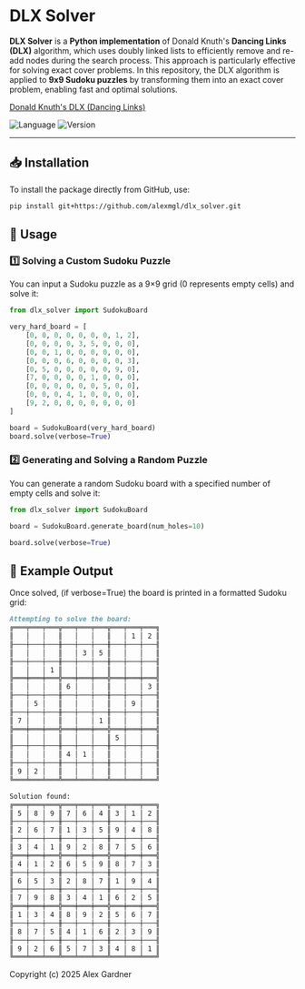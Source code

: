 # DLX Solver

**DLX Solver** is a **Python implementation** of Donald Knuth's **Dancing Links (DLX)** algorithm, which uses doubly linked lists to efficiently remove and re-add nodes during the search process. This approach is particularly effective for solving exact cover problems. In this repository, the DLX algorithm is applied to **9x9 Sudoku puzzles** by transforming them into an exact cover problem, enabling fast and optimal solutions.

[Donald Knuth's DLX (Dancing Links)](https://arxiv.org/abs/cs/0011047)

![Language](https://img.shields.io/badge/language-Python-blue)
![Version](https://img.shields.io/badge/version-v0.1.0-brightgreen)

---

## 📥 Installation
To install the package directly from GitHub, use:

```bash
pip install git+https://github.com/alexmgl/dlx_solver.git
```

## 🚀 Usage

### 1️⃣ Solving a Custom Sudoku Puzzle
You can input a Sudoku puzzle as a 9×9 grid (0 represents empty cells) and solve it:
```python
from dlx_solver import SudokuBoard

very_hard_board = [
    [0, 0, 0, 0, 0, 0, 0, 1, 2],
    [0, 0, 0, 0, 3, 5, 0, 0, 0],
    [0, 0, 1, 0, 0, 0, 0, 0, 0],
    [0, 0, 0, 6, 0, 0, 0, 0, 3],
    [0, 5, 0, 0, 0, 0, 0, 9, 0],
    [7, 0, 0, 0, 0, 1, 0, 0, 0],
    [0, 0, 0, 0, 0, 0, 5, 0, 0],
    [0, 0, 0, 4, 1, 0, 0, 0, 0],
    [9, 2, 0, 0, 0, 0, 0, 0, 0]
]

board = SudokuBoard(very_hard_board)
board.solve(verbose=True)
```

### 2️⃣ Generating and Solving a Random Puzzle
You can generate a random Sudoku board with a specified number of empty cells and solve it:
```python
from dlx_solver import SudokuBoard

board = SudokuBoard.generate_board(num_holes=10)

board.solve(verbose=True)
```

## 📜 Example Output
Once solved, (if verbose=True) the board is printed in a formatted Sudoku grid:
```md
Attempting to solve the board:
╔═══╤═══╤═══╦═══╤═══╤═══╦═══╤═══╤═══╗
║   │   │   ║   │   │   ║   │ 1 │ 2 ║
╟───┼───┼───╫───┼───┼───╫───┼───┼───╢
║   │   │   ║   │ 3 │ 5 ║   │   │   ║
╟───┼───┼───╫───┼───┼───╫───┼───┼───╢
║   │   │ 1 ║   │   │   ║   │   │   ║
╠═══╪═══╪═══╬═══╪═══╪═══╬═══╪═══╪═══╣
║   │   │   ║ 6 │   │   ║   │   │ 3 ║
╟───┼───┼───╫───┼───┼───╫───┼───┼───╢
║   │ 5 │   ║   │   │   ║   │ 9 │   ║
╟───┼───┼───╫───┼───┼───╫───┼───┼───╢
║ 7 │   │   ║   │   │ 1 ║   │   │   ║
╠═══╪═══╪═══╬═══╪═══╪═══╬═══╪═══╪═══╣
║   │   │   ║   │   │   ║ 5 │   │   ║
╟───┼───┼───╫───┼───┼───╫───┼───┼───╢
║   │   │   ║ 4 │ 1 │   ║   │   │   ║
╟───┼───┼───╫───┼───┼───╫───┼───┼───╢
║ 9 │ 2 │   ║   │   │   ║   │   │   ║
╚═══╧═══╧═══╩═══╧═══╧═══╩═══╧═══╧═══╝

Solution found:
╔═══╤═══╤═══╦═══╤═══╤═══╦═══╤═══╤═══╗
║ 5 │ 8 │ 9 ║ 7 │ 6 │ 4 ║ 3 │ 1 │ 2 ║
╟───┼───┼───╫───┼───┼───╫───┼───┼───╢
║ 2 │ 6 │ 7 ║ 1 │ 3 │ 5 ║ 9 │ 4 │ 8 ║
╟───┼───┼───╫───┼───┼───╫───┼───┼───╢
║ 3 │ 4 │ 1 ║ 9 │ 2 │ 8 ║ 7 │ 5 │ 6 ║
╠═══╪═══╪═══╬═══╪═══╪═══╬═══╪═══╪═══╣
║ 4 │ 1 │ 2 ║ 6 │ 5 │ 9 ║ 8 │ 7 │ 3 ║
╟───┼───┼───╫───┼───┼───╫───┼───┼───╢
║ 6 │ 5 │ 3 ║ 2 │ 8 │ 7 ║ 1 │ 9 │ 4 ║
╟───┼───┼───╫───┼───┼───╫───┼───┼───╢
║ 7 │ 9 │ 8 ║ 3 │ 4 │ 1 ║ 6 │ 2 │ 5 ║
╠═══╪═══╪═══╬═══╪═══╪═══╬═══╪═══╪═══╣
║ 1 │ 3 │ 4 ║ 8 │ 9 │ 2 ║ 5 │ 6 │ 7 ║
╟───┼───┼───╫───┼───┼───╫───┼───┼───╢
║ 8 │ 7 │ 5 ║ 4 │ 1 │ 6 ║ 2 │ 3 │ 9 ║
╟───┼───┼───╫───┼───┼───╫───┼───┼───╢
║ 9 │ 2 │ 6 ║ 5 │ 7 │ 3 ║ 4 │ 8 │ 1 ║
╚═══╧═══╧═══╩═══╧═══╧═══╩═══╧═══╧═══╝

```

Copyright (c) 2025 Alex Gardner
